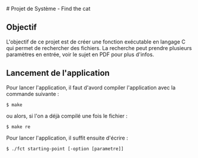 # Projet de Système - Find the cat

## Objectif

L'objectif de ce projet est de créer une fonction exécutable en langage C qui permet de rechercher des fichiers.
La recherche peut prendre plusieurs paramètres en entrée, voir le sujet en PDF pour plus d'infos.

## Lancement de l'application
Pour lancer l'application, il faut d'avord compiler l'application avec la commande suivante :
```shell
$ make
```
ou alors, si l'on a déjà compilé une fois le fichier :
```shell
$ make re
```

Pour lancer l'application, il suffit ensuite d'écrire :
```shell
$ ./fct starting-point [-option [parametre]]
```
